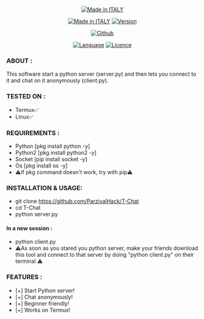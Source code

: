 <p align="center">
<a href="https://bit.ly/3bgtjYk"><img title="Made in ITALY" src="https://img.shields.io/badge/MADE%20IN-ITALY-SCRIPT?colorA=%23ff8100&colorB=%23017e40&colorC=%23ff0000&style=for-the-badge"></a>
</p>
<p align="center">
<a href="https://bit.ly/3bgtjYk"><img title="Made in ITALY" src="https://img.shields.io/badge/Tool-T-Chat-green.svg"></a>
<a href="https://bit.ly/3bgtjYk"><img title="Version" src="https://img.shields.io/badge/Version-1-green.svg?style=flat-square"></a>
</p>
<p align="center">
<a href="https://github.com/ParzivalHack"><img title="Github" src="https://img.shields.io/badge/ParzivalHack-brightgreen?style=for-the-badge&logo=github"></a>
</p>
<p align="center">
<a href="https://github.com/noob-hackers"><img title="Language" src="https://img.shields.io/badge/Made%20with-Python-1f425f.svg?v=103"></a>
<a href="https://github.com/noob-hackers"><img title="Licence" src="https://img.shields.io/badge/License-GPL.v3-blue.svg"></a>
</p>

### ABOUT :

This software start a python server (server.py) and then lets you connect to it and chat on it anonymously (client.py).

### TESTED ON :

* Termux✅
* Linux✅

### REQUIREMENTS :

* Python [pkg install python -y]
* Python2 [pkg install python2 -y]
* Socket [pip install socket -y]
* Os [pkg install os -y]
* ⚠️If pkg command doesn't work, try with pip⚠️

### INSTALLATION & USAGE:

* git clone https://github.com/ParzivalHack/T-Chat
* cd T-Chat 
* python server.py
#### In a new session :
* python client.py
* ⚠️As soon as you stared you python server, make your friends download this tool and connect to that server by doing "python client.py" on their terminal ⚠️

### FEATURES :

* [+] Start Python server!
* [+] Chat anonymously!
* [+] Beginner friendly!
* [+] Works on Termux!
